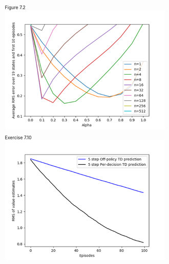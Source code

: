 Figure 7.2<br>
<img src="figures/Figure_7_2.png" width=500><br>

Exercise 7.10<br>
<img src="figures/Figure_ex7_10.png" width=500><br>